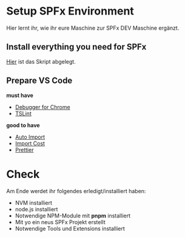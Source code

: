# Setup SPFx Environment
Hier lernt ihr, wie ihr eure Maschine zur SPFx DEV Maschine ergänzt.



## Install everything you need for SPFx
[Hier](https://stash.garaio.com/projects/GPS/repos/col-tools/browse/Scripts/Setup-SPFxDevEnv.ps1) ist das Skript abgelegt.

## Prepare VS Code
**must have**
* [Debugger for Chrome](https://marketplace.visualstudio.com/items?itemName=msjsdiag.debugger-for-chrome)
* [TSLint](https://marketplace.visualstudio.com/items?itemName=eg2.tslint)

**good to have**
* [Auto Import](https://marketplace.visualstudio.com/items?itemName=steoates.autoimport)
* [Import Cost](https://marketplace.visualstudio.com/items?itemName=wix.vscode-import-cost)
* [Prettier](https://marketplace.visualstudio.com/items?itemName=esbenp.prettier-vscode)

# Check
Am Ende werdet ihr folgendes erledigt/installiert haben:
* NVM installiert
* node.js installiert
* Notwendige NPM-Module mit **pnpm** installiert
* Mit yo ein neus SPFx Projekt erstellt
* Notwendige Tools und Extensions installiert